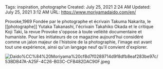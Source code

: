 

Tags: inspiration, photographe
Created: July 25, 2021 2:24 AM
Updated: July 25, 2021 3:12 AM
URL: https://www.moriyamadaido.com/en/

Provoke,1969
Fondée par le photographe et écrivain Takuma Nakarita, le [[photographe]] Yutaka Takanashi, l'écrivain Takahiko Okada et le critique Koji Taki, la revue Provoke s'oppose à toute velléité documentaire et humaniste. Pour les initiateurs de ce magazine aujourd'hui considéré comme un jalon majeur de l'histoire de la photographie, l'image est avant tout une expérience, ainsi qu'un langage neuf qu'il convient d'explorer.

![Daido%CC%84%20Moriyama%20cf8d7f0289714d9f8dfb8eaf283be97c/53BDB47A-A25F-4C26-B03C-CFB482DAC90F.jpeg](53BDB47A-A25F-4C26-B03C-CFB482DAC90F.jpeg)
